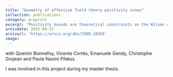 ```yaml
---
title: "Geometry of effective field theory positivity cones"
collection: publications
category: preprint
excerpt: 'Positivity bounds are theoretical constraints on the Wilson coefficients of an effective field theory. These bounds emerge from the requirement that a given effective field theory must be the low-energy limit of a relativistic quantum theory that satisfies the fundamental principles of unitarity, locality, and causality. The task of deriving these bounds can be reformulated as the geometric problem of finding the extremal representation of a closed convex cone $$\mathcal C_W$$. More precisely, in the presence of multiple particle flavors, the forward-limit positivity cone $$\mathcal C_W$$ consists of all positive semi-definite tensors in $$W =\left\{ S \in \mathrm{Sym}^2 (\mathrm{Sym}^2\, V^*)\oplus \mathrm{Sym}^2 \left({\Lambda}^2 V^*\right): \tau S = S \right\} \subset \mathrm{Sym}^2(V^*\otimes V^*)$$, where $$\tau$$ denotes transposition in the second and fourth tensor factor and $$V\cong\mathbb{R}^n$$, where $$n$$ is the number of flavors.  In this work, we solve this question up to three flavors, i.e. $$n=3$$, proving a full classification of all extremal elements in these cases. We furthermore study the implications of our findings, deriving the full positivity bounds for amplitudes with and without additional symmetries. In the cases with additional symmetries that we consider, we find that the so-called elastic bounds are sufficient to give rise to the full positivity bounds.'
arxivdate: 2025-08-25
arxivurl: 'https://arxiv.org/abs/2508.18165'
image:
---
```

with Quentin Bonnefoy, Vicente Cortés, Emanuele Gendy, Christophe Grojean and Paula Naomi Pilatus.

I was involved in this project during my master thesis.


